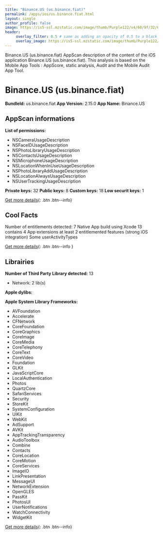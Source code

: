 ```yaml
---
title: "Binance.US (us.binance.fiat)"
permalink: /apps/ios/us.binance.fiat.html
layout: single
author_profile: false
image: https://is5-ssl.mzstatic.com/image/thumb/Purple122/v4/60/9f/32/609f3289-95ad-c564-be04-6fa8528eed79/AppIcon-1x_U007emarketing-0-7-0-85-220.png/512x512bb.jpg
header: 
     overlay_filter: 0.5 # same as adding an opacity of 0.5 to a black background
     overlay_image: https://is5-ssl.mzstatic.com/image/thumb/Purple122/v4/60/9f/32/609f3289-95ad-c564-be04-6fa8528eed79/AppIcon-1x_U007emarketing-0-7-0-85-220.png/512x512bb.jpg
---
```

Binance.US (us.binance.fiat) AppScan description of the content of the iOS application Binance.US (us.binance.fiat). This analysis is based on the Mobile App Tools : AppScore, static analysis, Audit and the Mobile Audit App Tool.

# Binance.US (us.binance.fiat)

**BundleId:** us.binance.fiat
**App Version:** 2.15.0
**App Name:** Binance.US


## AppScan informations 

**List of permissions:** 
- NSCameraUsageDescription
- NSFaceIDUsageDescription
- NSPhotoLibraryUsageDescription
- NSContactsUsageDescription
- NSMicrophoneUsageDescription
- NSLocationWhenInUseUsageDescription
- NSPhotoLibraryAddUsageDescription
- NSLocationAlwaysUsageDescription
- NSUserTrackingUsageDescription
  
  
**Private keys:** 32
**Public keys:** 8
**Custom keys:** 18
**Low securit keys:** 1
  
[Get more details](/pricing.html){: .btn .btn--info}

## Cool Facts

Number of entitlements detected: 7
Native App
build using Xcode 13
contains 4 App extensions
at least 2 entitlemented features (strong iOS integration)
Some userActivityTypes
  
[Get more details](/pricing.html){: .btn .btn--info }

## Librairies 
**Number of Third Party Library detected:** 13
- Network: 2 lib(s)


**Apple dylibs:**


**Apple System Library Frameworks:**
- AVFoundation
- Accelerate
- CFNetwork
- CoreFoundation
- CoreGraphics
- CoreImage
- CoreMedia
- CoreTelephony
- CoreText
- CoreVideo
- Foundation
- GLKit
- JavaScriptCore
- LocalAuthentication
- Photos
- QuartzCore
- SafariServices
- Security
- StoreKit
- SystemConfiguration
- UIKit
- WebKit
- AdSupport
- AVKit
- AppTrackingTransparency
- AudioToolbox
- Combine
- Contacts
- CoreLocation
- CoreMotion
- CoreServices
- ImageIO
- LinkPresentation
- MessageUI
- NetworkExtension
- OpenGLES
- PassKit
- PhotosUI
- UserNotifications
- WatchConnectivity
- WidgetKit


  
[Get more details](/pricing.html){: .btn .btn--info}

